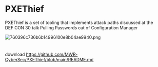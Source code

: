 # PXEThief
PXEThief is a set of tooling that implements attack paths discussed at the DEF CON 30 talk Pulling Passwords out of Configuration Manager 

![760396c736b6b14996100e8b04ae9940.png](../../../_resources/760396c736b6b14996100e8b04ae9940.png)

# 
download
https://github.com/MWR-CyberSec/PXEThief/blob/main/README.md